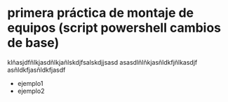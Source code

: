 # primera práctica de montaje de equipos (script powershell cambios de base)

klñasjdfñlkjasdñlkjañlskdjfsalskdjjsasd
asasdlñlñkjasñldkfjñlkasdjf
asñldkfjasñldkfjasdf

* ejemplo1
* ejemplo2
